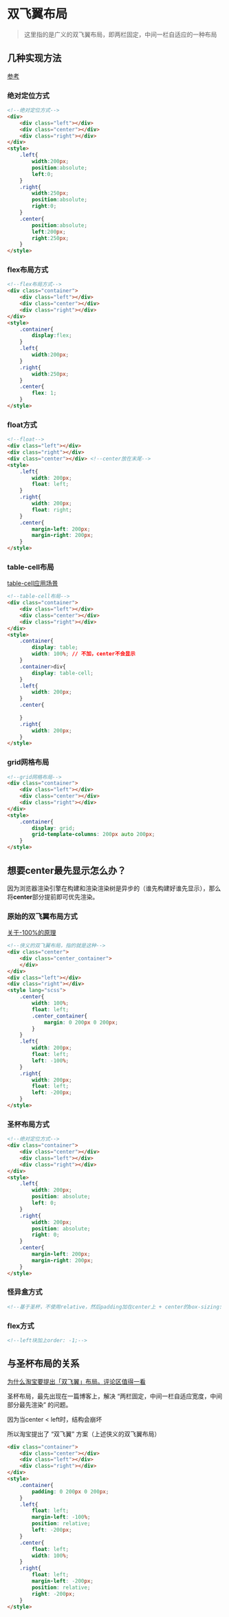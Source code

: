 # 双飞翼布局

> 这里指的是广义的双飞翼布局，即两栏固定，中间一栏自适应的一种布局



## 几种实现方法

[参考](https://juejin.im/post/5bea89336fb9a049e062df78)

### 绝对定位方式

```html
<!--绝对定位方式-->
<div>
    <div class="left"></div>
    <div class="center"></div>
    <div class="right"></div>
</div>
<style>
    .left{
        width:200px;
        position:absolute;
        left:0;
    }
    .right{
        width:250px;
        position:absolute;
        right:0;
    }
    .center{
        position:absolute;
        left:200px;
        right:250px;
    }
</style>
```



### flex布局方式

```html
<!--flex布局方式-->
<div class="container">
    <div class="left"></div>
    <div class="center"></div>
    <div class="right"></div>
</div>
<style>
    .container{
        display:flex;
    }
    .left{
        width:200px;
    }
    .right{
        width:250px;
    }
    .center{
        flex: 1;
    }
</style>
```



### float方式

```html
<!--float-->
<div class="left"></div>
<div class="right"></div>
<div class="center"></div> <!--center放在末尾-->
<style>
    .left{
        width: 200px;
        float: left;
    }
    .right{
        width: 200px;
        float: right;
    }
    .center{
        margin-left: 200px;
        margin-right: 200px;
    }
</style>
```



### table-cell布局

[table-cell应用场景](https://blog.csdn.net/MessageBox_/article/details/82380913)

```html
<!--table-cell布局-->
<div class="container">
    <div class="left"></div>
    <div class="center"></div>
    <div class="right"></div>
</div>
<style>
    .container{
        display: table;
        width: 100%; // 不加，center不会显示
    }
    .container>div{
        display: table-cell;
    }
    .left{
        width: 200px;
    }
    .center{
        
    }
    .right{
        width: 200px;
    }
</style>
```



### grid网格布局

```html
<!--grid网格布局-->
<div class="container">
    <div class="left"></div>
    <div class="center"></div>
    <div class="right"></div>
</div>
<style>
    .container{
        display: grid;
        grid-template-columns: 200px auto 200px;
    }
</style>
```







## 想要center最先显示怎么办？

因为浏览器渲染引擎在构建和渲染渲染树是异步的（谁先构建好谁先显示），那么将**center**部分提前即可优先渲染。

### 原始的双飞翼布局方式

[关于-100%的原理](https://segmentfault.com/a/1190000014546205?utm_source=tag-newest)

```html
<!--侠义的双飞翼布局，指的就是这种-->
<div class="center">
	<div class="center_container">  
    </div>
</div>
<div class="left"></div>
<div class="right"></div>
<style lang="scss">
    .center{
        width: 100%;
        float: left;
        .center_container{
            margin: 0 200px 0 200px;
        }
    }
    .left{
        width: 200px;
        float: left;
        left: -100%;
    }
    .right{
        width: 200px;
        float: left;
        left: -200px;
    }
</style>
```



### 圣杯布局方式

```html
<!--绝对定位方式-->
<div class="container">
    <div class="center"></div>
    <div class="left"></div>
    <div class="right"></div>
</div>
<style>
    .left{
        width: 200px;
        position: absolute;
        left: 0;
    }
    .right{
        width: 200px;
        position: absolute;
        right: 0;
    }
    .center{
        margin-left: 200px;
        margin-right: 200px;
    }
</style>
```



### 怪异盒方式

```html
<!--基于圣杯，不使用relative，然后padding加在center上 + center的box-sizing: border-box;-->

```



### flex方式

```html
<!--left块加上order: -1;-->
```







## 与圣杯布局的关系

[为什么淘宝要提出「双飞翼」布局。评论区值得一看](https://juejin.im/post/5a09570c6fb9a045167caf21#heading-0)

圣杯布局，最先出现在一篇博客上，解决 “两栏固定，中间一栏自适应宽度，中间部分最先渲染” 的问题。

因为当center < left时，结构会崩坏

所以淘宝提出了 “双飞翼” 方案（上述侠义的双飞翼布局）

```html
<div class="container">
    <div class="center"></div>
    <div class="left"></div>
    <div class="right"></div>
</div>
<style>
    .container{
        padding: 0 200px 0 200px;
    }
    .left{
        float: left;
        margin-left: -100%;
        position: relative;
        left: -200px;
    }
    .center{
        float: left;
        width: 100%;
    }
    .right{
        float: left;
        margin-left: -200px;
        position: relative;
        right: -200px;
    }
</style>
```

